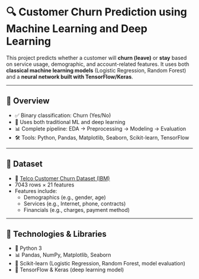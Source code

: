 # 🔍 Customer Churn Prediction using Machine Learning and Deep Learning

This project predicts whether a customer will **churn (leave)** or **stay** based on service usage, demographic, and account-related features. It uses both **classical machine learning models** (Logistic Regression, Random Forest) and a **neural network built with TensorFlow/Keras**.

---

## 🚀 Overview

- ✅ Binary classification: Churn (Yes/No)
- 🧠 Uses both traditional ML and deep learning
- 📊 Complete pipeline: EDA → Preprocessing → Modeling → Evaluation
- 🛠 Tools: Python, Pandas, Matplotlib, Seaborn, Scikit-learn, TensorFlow

---

## 📂 Dataset

- 📁 [Telco Customer Churn Dataset (IBM)](https://www.kaggle.com/datasets/blastchar/telco-customer-churn)
- 7043 rows × 21 features
- Features include:
  - Demographics (e.g., gender, age)
  - Services (e.g., Internet, phone, contracts)
  - Financials (e.g., charges, payment method)

---

## 🔧 Technologies & Libraries

- 🐍 Python 3
- 📊 Pandas, NumPy, Matplotlib, Seaborn
- 🤖 Scikit-learn (Logistic Regression, Random Forest, model evaluation)
- 🧠 TensorFlow & Keras (deep learning model)
